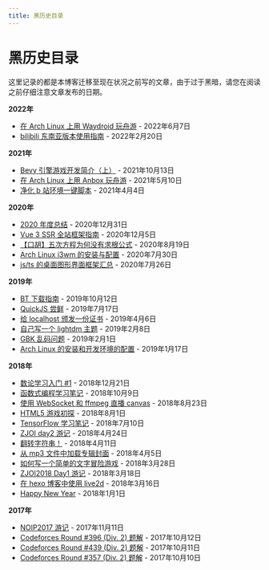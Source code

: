 ```yaml
---
title: 黑历史目录
---
```


# 黑历史目录

这里记录的都是本博客迁移至现在状况之前写的文章，由于过于黑暗，请您在阅读之前仔细注意文章发布的日期。

**2022年**

- [在 Arch Linux 上用 Waydroid 玩舟游](/post/waydroid-arknights) - 2022年6月7日
- [bilibili 东南亚版本使用指南](/post/bstar-unlock) - 2022年2月20日

**2021年**

- [Bevy 引擎游戏开发简介（上）](/post/bevy-engine-ichi) - 2021年10月13日
- [在 Arch Linux 上用 Anbox 玩舟游](/post/anbox-arknights) - 2021年5月10日
- [净化 b 站环境一键脚本](/post/clean-bilibili) - 2021年4月4日

**2020年**

- [2020 年度总结](/post/happy-new-year-2021) - 2020年12月31日
- [Vue 3 SSR 全站框架指南](/post/vue3-ssr-tutorial) - 2020年12月5日
- [【口胡】五次方程为何没有求根公式](/post/galois-theory) - 2020年8月19日
- [Arch Linux i3wm 的安装与配置](/post/archlinux-setup) - 2020年7月30日
- [js/ts 的桌面图形界面框架汇总](/post/js-ts-gui-framework) - 2020年7月26日

**2019年**

- [BT 下载指南](/post/bt-download) - 2019年10月12日
- [QuickJS 尝鲜](/post/quick-js) - 2019年7月17日
- [给 localhost 颁发一份证书](/post/certificate) - 2019年4月6日
- [自己写一个 lightdm 主题](/post/lightdm-theme-writing) - 2019年2月8日
- [GBK 乱码问题](/post/ascii-to-gbk) - 2019年2月1日
- [Arch Linux 的安装和开发环境的配置](/post/arch-install) - 2019年1月17日

**2018年**

- [数论学习入门 #1](/post/number-theory) - 2018年12月21日
- [函数式编程学习笔记](/post/functional-1) - 2018年10月9日
- [使用 WebSocket 和 ffmpeg 直播 canvas](/post/canvas-live) - 2018年8月23日
- [HTML5 游戏初探](/post/html5-game) - 2018年8月1日
- [TensorFlow 学习笔记](/post/tensorflow) - 2018年7月10日
- [ZJOI day2 游记](/post/zjoi-day2) - 2018年4月24日
- [翻转字符串！](/post/reverse-sentense) - 2018年4月11日
- [从 mp3 文件中加载专辑封面](/post/load-cover-from-mp3-file) - 2018年4月5日
- [如何写一个简单的文字冒险游戏](/post/write-a-simple-acg-game) - 2018年3月28日
- [ZJOI2018 Day1 游记](/post/zjoi2018-day1) - 2018年3月18日
- [在 hexo 博客中使用 live2d](/post/how-to-use-live2d-in-hexo) - 2018年3月16日
- [Happy New Year](/post/happy-new-year) - 2018年1月1日

**2017年**

- [NOIP2017 游记](/post/noip2017-travel) - 2017年11月11日
- [Codeforces Round #396 (Div. 2) 题解](/post/codeforces-round-396-div-2-solution) - 2017年10月12日
- [Codeforces Round #439 (Div. 2) 题解](/post/codeforces-round-439-div-2-solution) - 2017年10月11日
- [Codeforces Round #357 (Div. 2) 题解](/post/codeforces-round-357-div-2-solution) - 2017年10月10日
